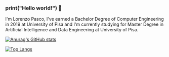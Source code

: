 ### print("Hello world!") 👋

I'm Lorenzo Pasco, I've earned a Bachelor Degree of Computer Engineering in 2019 at University of Pisa and I'm currently studying for Master Degree in Artificial Intelligence and Data Engineering at University of Pisa.

[![Anurag's GitHub stats](https://github-readme-stats.vercel.app/api?username=lorepas&count_private=true&show_icons=true&theme=gruvbox)](https://github.com/anuraghazra/github-readme-stats)

[![Top Langs](https://github-readme-stats.vercel.app/api/top-langs/?username=lorepas)](https://github.com/anuraghazra/github-readme-stats)


<!--
**lorepas/lorepas** is a ✨ _special_ ✨ repository because its `README.md` (this file) appears on your GitHub profile.

Here are some ideas to get you started:

- 🔭 I’m currently working on ...
- 🌱 I’m currently learning ...
- 👯 I’m looking to collaborate on ...
- 🤔 I’m looking for help with ...
- 💬 Ask me about ...
- 📫 How to reach me: ...
- 😄 Pronouns: ...
- ⚡ Fun fact: ...
-->
